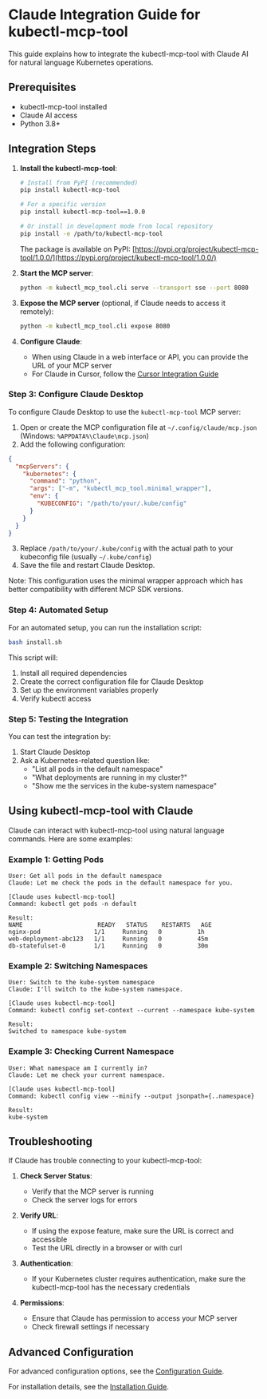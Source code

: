# Claude Integration Guide for kubectl-mcp-tool

This guide explains how to integrate the kubectl-mcp-tool with Claude AI for natural language Kubernetes operations.

## Prerequisites

- kubectl-mcp-tool installed
- Claude AI access
- Python 3.8+

## Integration Steps

1. **Install the kubectl-mcp-tool**:
   ```bash
   # Install from PyPI (recommended)
   pip install kubectl-mcp-tool
   
   # For a specific version
   pip install kubectl-mcp-tool==1.0.0
   
   # Or install in development mode from local repository
   pip install -e /path/to/kubectl-mcp-tool
   ```
   
   The package is available on PyPI: [https://pypi.org/project/kubectl-mcp-tool/1.0.0/](https://pypi.org/project/kubectl-mcp-tool/1.0.0/)

2. **Start the MCP server**:
   ```bash
   python -m kubectl_mcp_tool.cli serve --transport sse --port 8080
   ```

3. **Expose the MCP server** (optional, if Claude needs to access it remotely):
   ```bash
   python -m kubectl_mcp_tool.cli expose 8080
   ```

4. **Configure Claude**:
   - When using Claude in a web interface or API, you can provide the URL of your MCP server
   - For Claude in Cursor, follow the [Cursor Integration Guide](../cursor/cursor_integration.md)

### Step 3: Configure Claude Desktop

To configure Claude Desktop to use the `kubectl-mcp-tool` MCP server:

1. Open or create the MCP configuration file at `~/.config/claude/mcp.json` (Windows: `%APPDATA%\Claude\mcp.json`)
2. Add the following configuration:

```json
{
  "mcpServers": {
    "kubernetes": {
      "command": "python",
      "args": ["-m", "kubectl_mcp_tool.minimal_wrapper"],
      "env": {
        "KUBECONFIG": "/path/to/your/.kube/config"
      }
    }
  }
}
```

3. Replace `/path/to/your/.kube/config` with the actual path to your kubeconfig file (usually `~/.kube/config`)
4. Save the file and restart Claude Desktop.

Note: This configuration uses the minimal wrapper approach which has better compatibility with different MCP SDK versions.

### Step 4: Automated Setup

For an automated setup, you can run the installation script:

```bash
bash install.sh
```

This script will:
1. Install all required dependencies
2. Create the correct configuration file for Claude Desktop
3. Set up the environment variables properly
4. Verify kubectl access

### Step 5: Testing the Integration

You can test the integration by:

1. Start Claude Desktop
2. Ask a Kubernetes-related question like:
   - "List all pods in the default namespace"
   - "What deployments are running in my cluster?"
   - "Show me the services in the kube-system namespace"

## Using kubectl-mcp-tool with Claude

Claude can interact with kubectl-mcp-tool using natural language commands. Here are some examples:

### Example 1: Getting Pods

```
User: Get all pods in the default namespace
Claude: Let me check the pods in the default namespace for you.

[Claude uses kubectl-mcp-tool]
Command: kubectl get pods -n default

Result:
NAME                     READY   STATUS    RESTARTS   AGE
nginx-pod               1/1     Running   0          1h
web-deployment-abc123   1/1     Running   0          45m
db-statefulset-0        1/1     Running   0          30m
```

### Example 2: Switching Namespaces

```
User: Switch to the kube-system namespace
Claude: I'll switch to the kube-system namespace.

[Claude uses kubectl-mcp-tool]
Command: kubectl config set-context --current --namespace kube-system

Result:
Switched to namespace kube-system
```

### Example 3: Checking Current Namespace

```
User: What namespace am I currently in?
Claude: Let me check your current namespace.

[Claude uses kubectl-mcp-tool]
Command: kubectl config view --minify --output jsonpath={..namespace}

Result:
kube-system
```

## Troubleshooting

If Claude has trouble connecting to your kubectl-mcp-tool:

1. **Check Server Status**:
   - Verify that the MCP server is running
   - Check the server logs for errors

2. **Verify URL**:
   - If using the expose feature, make sure the URL is correct and accessible
   - Test the URL directly in a browser or with curl

3. **Authentication**:
   - If your Kubernetes cluster requires authentication, make sure the kubectl-mcp-tool has the necessary credentials

4. **Permissions**:
   - Ensure that Claude has permission to access your MCP server
   - Check firewall settings if necessary

## Advanced Configuration

For advanced configuration options, see the [Configuration Guide](./configuration.md).

For installation details, see the [Installation Guide](../INSTALLATION.md).
